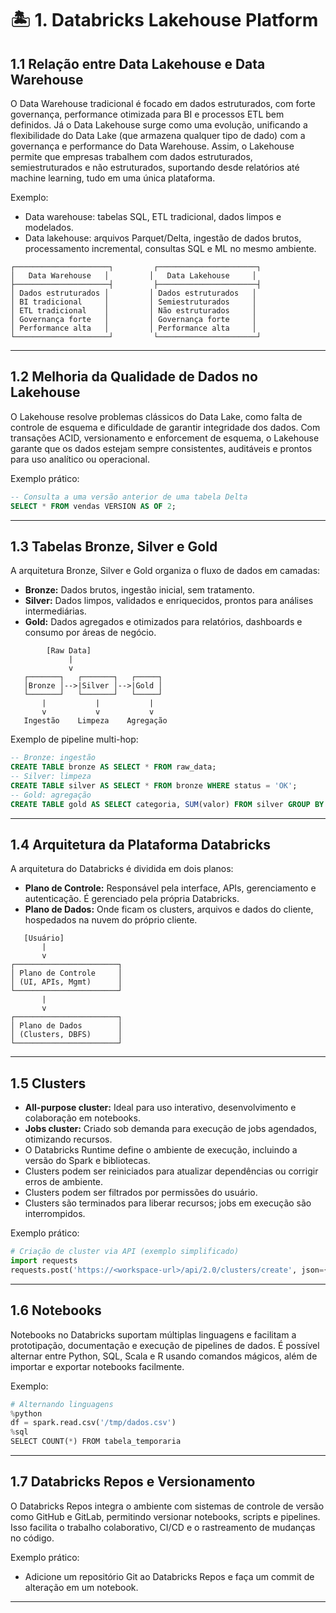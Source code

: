 # 🏝️ 1. Databricks Lakehouse Platform

## 1.1 Relação entre Data Lakehouse e Data Warehouse

O Data Warehouse tradicional é focado em dados estruturados, com forte governança, performance otimizada para BI e processos ETL bem definidos. Já o Data Lakehouse surge como uma evolução, unificando a flexibilidade do Data Lake (que armazena qualquer tipo de dado) com a governança e performance do Data Warehouse. Assim, o Lakehouse permite que empresas trabalhem com dados estruturados, semiestruturados e não estruturados, suportando desde relatórios até machine learning, tudo em uma única plataforma.

Exemplo:
- Data warehouse: tabelas SQL, ETL tradicional, dados limpos e modelados.
- Data lakehouse: arquivos Parquet/Delta, ingestão de dados brutos, processamento incremental, consultas SQL e ML no mesmo ambiente.

```
┌─────────────────────┐         ┌──────────────────────┐
│   Data Warehouse   │         │   Data Lakehouse     │
├─────────────────────┤         ├──────────────────────┤
│ Dados estruturados │         │ Dados estruturados   │
│ BI tradicional     │         │ Semiestruturados     │
│ ETL tradicional    │         │ Não estruturados     │
│ Governança forte   │         │ Governança forte     │
│ Performance alta   │         │ Performance alta     │
└─────────────────────┘         └──────────────────────┘
```

---

## 1.2 Melhoria da Qualidade de Dados no Lakehouse

O Lakehouse resolve problemas clássicos do Data Lake, como falta de controle de esquema e dificuldade de garantir integridade dos dados. Com transações ACID, versionamento e enforcement de esquema, o Lakehouse garante que os dados estejam sempre consistentes, auditáveis e prontos para uso analítico ou operacional.

Exemplo prático:
```sql
-- Consulta a uma versão anterior de uma tabela Delta
SELECT * FROM vendas VERSION AS OF 2;
```

---

## 1.3 Tabelas Bronze, Silver e Gold

A arquitetura Bronze, Silver e Gold organiza o fluxo de dados em camadas:
- **Bronze:** Dados brutos, ingestão inicial, sem tratamento.
- **Silver:** Dados limpos, validados e enriquecidos, prontos para análises intermediárias.
- **Gold:** Dados agregados e otimizados para relatórios, dashboards e consumo por áreas de negócio.

```
        [Raw Data]
             |
             v
   ┌───────┐   ┌───────┐   ┌─────┐
   │Bronze │-->|Silver │-->|Gold │
   └───────┘   └───────┘   └─────┘
       |           |           |
       v           v           v
   Ingestão    Limpeza    Agregação
```

Exemplo de pipeline multi-hop:
```sql
-- Bronze: ingestão
CREATE TABLE bronze AS SELECT * FROM raw_data;
-- Silver: limpeza
CREATE TABLE silver AS SELECT * FROM bronze WHERE status = 'OK';
-- Gold: agregação
CREATE TABLE gold AS SELECT categoria, SUM(valor) FROM silver GROUP BY categoria;
```

---

## 1.4 Arquitetura da Plataforma Databricks

A arquitetura do Databricks é dividida em dois planos:
- **Plano de Controle:** Responsável pela interface, APIs, gerenciamento e autenticação. É gerenciado pela própria Databricks.
- **Plano de Dados:** Onde ficam os clusters, arquivos e dados do cliente, hospedados na nuvem do próprio cliente.

```
   [Usuário]
       |
       v
┌───────────────────────┐
│ Plano de Controle     │
│ (UI, APIs, Mgmt)      │
└───────────────────────┘
       |
       v
┌───────────────────────┐
│ Plano de Dados        │
│ (Clusters, DBFS)      │
└───────────────────────┘
```

---

## 1.5 Clusters

- **All-purpose cluster:** Ideal para uso interativo, desenvolvimento e colaboração em notebooks.
- **Jobs cluster:** Criado sob demanda para execução de jobs agendados, otimizando recursos.
- O Databricks Runtime define o ambiente de execução, incluindo a versão do Spark e bibliotecas.
- Clusters podem ser reiniciados para atualizar dependências ou corrigir erros de ambiente.
- Clusters podem ser filtrados por permissões do usuário.
- Clusters são terminados para liberar recursos; jobs em execução são interrompidos.

Exemplo prático:
```python
# Criação de cluster via API (exemplo simplificado)
import requests
requests.post('https://<workspace-url>/api/2.0/clusters/create', json={...})
```

---

## 1.6 Notebooks

Notebooks no Databricks suportam múltiplas linguagens e facilitam a prototipação, documentação e execução de pipelines de dados. É possível alternar entre Python, SQL, Scala e R usando comandos mágicos, além de importar e exportar notebooks facilmente.

Exemplo:
```python
# Alternando linguagens
%python
df = spark.read.csv('/tmp/dados.csv')
%sql
SELECT COUNT(*) FROM tabela_temporaria
```

---

## 1.7 Databricks Repos e Versionamento

O Databricks Repos integra o ambiente com sistemas de controle de versão como GitHub e GitLab, permitindo versionar notebooks, scripts e pipelines. Isso facilita o trabalho colaborativo, CI/CD e o rastreamento de mudanças no código.

Exemplo prático:
- Adicione um repositório Git ao Databricks Repos e faça um commit de alteração em um notebook.

--- 